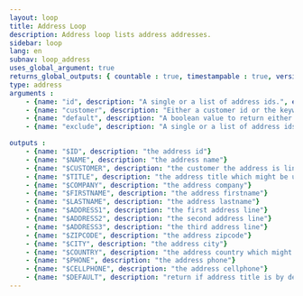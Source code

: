 ```yaml
---
layout: loop
title: Address Loop
description: Address loop lists address addresses.
sidebar: loop
lang: en
subnav: loop_address
uses_global_argument: true
returns_global_outputs: { countable : true, timestampable : true, versionable : false }
type: address
arguments :
    - {name: "id", description: "A single or a list of address ids.", example: "id=\"2\", id=\"1,4,7\""}
    - {name: "customer", description: "Either a customer id or the keyword `current` which search for current customer addresses.", example: "customer=\"current\", customer=\"11\"", default: "current"}
    - {name: "default", description: "A boolean value to return either customer default address either all the others.", example: "default=\"true\""}
    - {name: "exclude", description: "A single or a list of address ids to exclude.", example: "exclude=\"456,123\""}

outputs :
    - {name: "$ID", description: "the address id"}
    - {name: "$NAME", description: "the address name"}
    - {name: "$CUSTOMER", description: "the customer the address is link to which might be use in <a href=\"/en/documentation/loop/customer.html\">customer loop</a>"}
    - {name: "$TITLE", description: "the address title which might be use in <a href=\"/en/documentation/loop/title.html\">title loop</a>"}
    - {name: "$COMPANY", description: "the address company"}
    - {name: "$FIRSTNAME", description: "the address firstname"}
    - {name: "$LASTNAME", description: "the address lastname"}
    - {name: "$ADDRESS1", description: "the first address line"}
    - {name: "$ADDRESS2", description: "the second address line"}
    - {name: "$ADDRESS3", description: "the third address line"}
    - {name: "$ZIPCODE", description: "the address zipcode"}
    - {name: "$CITY", description: "the address city"}
    - {name: "$COUNTRY", description: "the address country which might be use in <a href=\"/en/documentation/loop/country.html\">country loop</a>"}
    - {name: "$PHONE", description: "the address phone"}
    - {name: "$CELLPHONE", description: "the address cellphone"}
    - {name: "$DEFAULT", description: "return if address title is by default address"}
---
```


